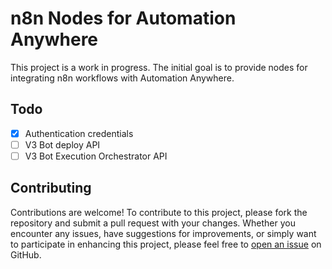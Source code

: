 # n8n Nodes for Automation Anywhere

This project is a work in progress. The initial goal is to provide nodes for integrating n8n workflows with Automation Anywhere.

## Todo
- [x] Authentication credentials
- [ ] V3 Bot deploy API
- [ ] V3 Bot Execution Orchestrator API

## Contributing
Contributions are welcome! To contribute to this project, please fork the repository and submit a pull request with your changes. Whether you encounter any issues, have suggestions for improvements, or simply want to participate in enhancing this project, please feel free to [open an issue](https://github.com/Luan7805/n8n-nodes-automation-anywhere/issues) on GitHub.

